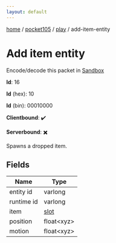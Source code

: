 ```yaml
---
layout: default
---
```


[home](/)  /  [pocket105](/protocol/pocket105)  /  [play](/protocol/pocket105/play)  /  add-item-entity

# Add item entity

Encode/decode this packet in [Sandbox](../../../sandbox/pocket105#play.add_item_entity)

**Id**: 16

**Id** (hex): 10

**Id** (bin): 00010000

**Clientbound**: ✔️

**Serverbound**: ✖️

Spawns a dropped item.

## Fields

Name | Type
---|---
entity id | varlong
runtime id | varlong
item | [slot](/protocol/pocket105/types/slot)
position | float&lt;xyz&gt;
motion | float&lt;xyz&gt;
